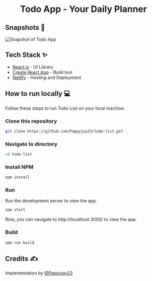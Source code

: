 <div align="center">
	<h1> Todo App - Your Daily Planner</h1>
</div>

## Snapshots 📸

![Snapshot of Todo App](https://github.com/Pappyjay23/todo-list/assets/60526129/80be4219-b088-4fbd-99b5-fe92fa432866)


## Tech Stack ✨

- [React.js](https://reactjs.org/) - UI Library
- [Create React App](https://create-react-app.dev/) - Build tool
- [Netlify](https://www.netlify.com/) - Hosting and Deployment

## How to run locally 💻

Follow these steps to run Todo-List on your local machine.

### Clone this repository

```bash
git clone https://github.com/Pappyjay23/todo-list.git
```

### Navigate to directory

```bash
cd todo-list
```

### Install NPM

```bash
npm install
```

### Run

Run the development server to view the app.

```bash
npm start
```

Now, you can navigate to http://localhost:3000/ to view the app.

### Build

```bash
npm run build
```

## Credits ✍

Implementation by [@Pappyjay23](https://github.com/Pappyjay23)

